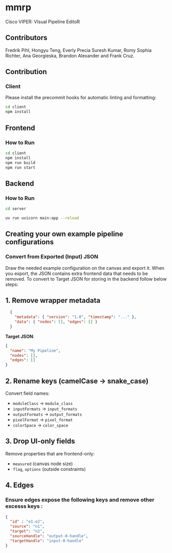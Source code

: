 # mmrp

Cisco VIPER: VIsual Pipeline EditoR

## Contributors

Fredrik Pihl, Hongyu Teng, Everly Precia Suresh Kumar, Romy Sophia Richter, Ana Georgieska, Brandon Alexander and Frank Cruz.

## Contribution

### Client

Please install the precommit hooks for automatic linting and formatting:

```bash
cd client
npm install
```


## Frontend

### How to Run

```sh
cd client
npm install
npm run build
npm run start
```

## Backend

### How to Run

```sh
cd server

uv run uvicorn main:app --reload
```
## Creating your own example pipeline configurations

### Convert from Exported (Input) JSON
Draw the needed example configuration on the canvas and export it. When you export, the JSON contains extra frontend data that needs to be removed. To convert to Target JSON for storing in the backend follow below steps:

## 1. Remove wrapper metadata

```json
  {
    "metadata": { "version": "1.0", "timestamp": "..." },
    "data": { "nodes": [], "edges": [] }
  }
````

**Target JSON**:

  ```json
  {
    "name": "My Pipeline",
    "nodes": [],
    "edges": []
  }
  ```

## 2. Rename keys (camelCase → snake\_case)

Convert field names:

* `moduleClass` → `module_class`
* `inputFormats` → `input_formats`
* `outputFormats` → `output_formats`
* `pixelFormat` → `pixel_format`
* `colorSpace` → `color_space`

## 3. Drop UI-only fields

Remove properties that are frontend-only:

* `measured` (canvas node size)
* `flag`, `options` (outside constraints)

## 4. Edges

### Ensure edges expose the following keys and remove other excesss keys :

```json
{
  "id" : "e1-e2",
  "source": "n1",
  "target": "n2",
  "sourceHandle": "output-0-handle",
  "targetHandle": "input-0-handle"
}
```

